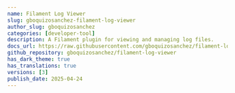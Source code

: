 ```yaml
---
name: Filament Log Viewer
slug: gboquizosanchez-filament-log-viewer
author_slug: gboquizosanchez
categories: [developer-tool]
description: A Filament plugin for viewing and managing log files.
docs_url: https://raw.githubusercontent.com/gboquizosanchez/filament-log-viewer/main/README.md
github_repository: gboquizosanchez/filament-log-viewer
has_dark_theme: true
has_translations: true
versions: [3]
publish_date: 2025-04-24
---
```


